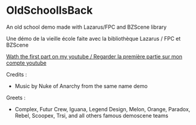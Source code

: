 # OldSchoolIsBack
An old school demo made with Lazarus/FPC and BZScene library

Une démo de la vieille école faite avec la bibliothèque Lazarus / FPC et BZScene


[Wath the first part on my youtube / Regarder la première partie sur mon compte youtube](https://www.youtube.com/watch?v=E_LL4nG775g)


Credits :
  - Music by Nuke of Anarchy from the same name demo
  
Greets :
  - Complex, Futur Crew, Iguana, Legend Design, Melon, Orange, Paradox, Rebel, Scoopex, Trsi, and all others famous demoscene teams
